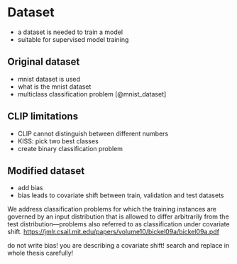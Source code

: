 # Dataset
- a dataset is needed to train a model
- suitable for supervised model training
## Original dataset
- mnist dataset is used
- what is the mnist dataset
- multiclass classification problem
[@mnist_dataset]

## CLIP limitations
- CLIP cannot distinguish between different numbers
- KISS: pick two best classes
- create binary classification problem

## Modified dataset
- add bias
- bias leads to covariate shift between train, validation and test datasets

We address classification problems for which the training instances are governed by an input distribution that is allowed to differ arbitrarily from the test distribution—problems also referred to
as classification under covariate shift.
https://jmlr.csail.mit.edu/papers/volume10/bickel09a/bickel09a.pdf

do not write bias! you are describing a covariate shift! search and replace in whole thesis carefully!
